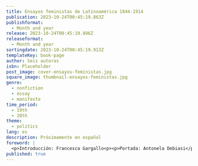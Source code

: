 ```yaml
---
title: Ensayos feministas de Latinoamérica 1844-1914
publication: 2023-10-24T00:45:19.863Z
publishformat:
  - Month and year
release: 2023-10-24T00:45:19.896Z
releaseformat:
  - Month and year
sortingdate: 2023-10-24T00:45:19.913Z
templateKey: book-page
author: Seis autoras
isbn: Placeholder
post_image: cover-ensayos-feministas.jpg
square_image: thumbnail-ensayos-feministas.jpg
genre:
  - nonfiction
  - essay
  - manifesto
time_period:
  - 19th
  - 20th
theme:
  - politics
lang: es
description: Próximamente en español
foreword: |
  <p>Introducción: Francesca Gargallo<p><p>Portada: Antonela Debiasi</p>
published: true
---
```

